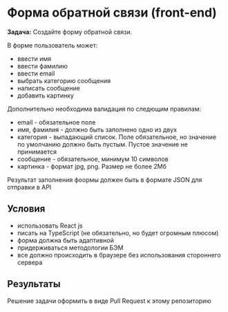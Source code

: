 # Форма обратной связи (front-end)

**Задача:** Создайте форму обратной связи. 

В форме пользователь может:

* ввести имя
* ввести фамилию
* ввести email
* выбрать категорию сообщения
* написать сообщение 
* добавить картинку 

Дополнительно необходима валидация по следющим правилам:

* email - обязательное поле
* имя, фамилия - должно быть заполнено одно из двух
* категория - выпадающий список. Поле обязательное, но значение по умолчанию должно быть пустым. Пустое значение не принимается
* сообщение - обязательное, минимум 10 символов
* картинка - формат jpg, png. Размер не более 2Мб

Результат заполнения фоормы должен быть в формате JSON для отправки в API

## Условия

* использовать React js
* писать на TypeScript (не обязательно, но будет огромным плюсом)
* форма должна быть адаптивной
* придерживаться методологии БЭМ
* все должно происходить в браузере без использования стороннего сервера
 
## Результаты

Решение задачи оформить в виде Pull Request к этому репозиторию
